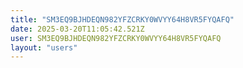```yaml
---
title: "SM3EQ9BJHDEQN982YFZCRKY0WVYY64H8VR5FYQAFQ"
date: 2025-03-20T11:05:42.521Z
user: SM3EQ9BJHDEQN982YFZCRKY0WVYY64H8VR5FYQAFQ
layout: "users"
---
```

    